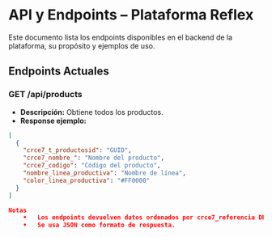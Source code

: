 # API y Endpoints – Plataforma Reflex

Este documento lista los endpoints disponibles en el backend de la plataforma, su propósito y ejemplos de uso.

## Endpoints Actuales

### GET /api/products
- **Descripción:** Obtiene todos los productos.
- **Response ejemplo:**
```json
[
  {
    "crce7_t_productosid": "GUID",
    "crce7_nombre_": "Nombre del producto",
    "crce7_codigo": "Código del producto",
    "nombre_linea_productiva": "Nombre de línea",
    "color_linea_productiva": "#FF0000"
  }
]

Notas
	•	Los endpoints devuelven datos ordenados por crce7_referencia DESC y crce7_producto ASC.
	•	Se usa JSON como formato de respuesta.
